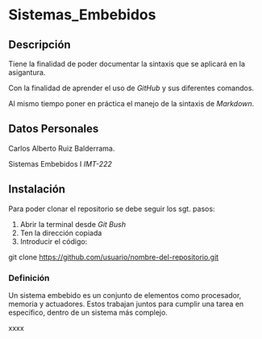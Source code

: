 # Sistemas_Embebidos
## Descripción

Tiene la finalidad de poder documentar la sintaxis que se aplicará en la asigantura.

Con la finalidad de aprender el uso de *GitHub* y sus diferentes comandos.

Al mismo tiempo poner en práctica el manejo de la sintaxis de *Markdown*.

## Datos Personales

Carlos Alberto Ruiz Balderrama.

Sistemas Embebidos I  *IMT-222*

## Instalación

Para poder clonar el repositorio se debe seguir los sgt. pasos:
1. Abrir la terminal desde *Git Bush*
2. Ten la dirección copiada
3. Introducir el código:

git clone https://github.com/usuario/nombre-del-repositorio.git

### Definición

Un sistema embebido es un conjunto de elementos como procesador, memoria y actuadores. 
Estos trabajan juntos para cumplir una tarea en específico, dentro de un sistema más complejo.

xxxx

